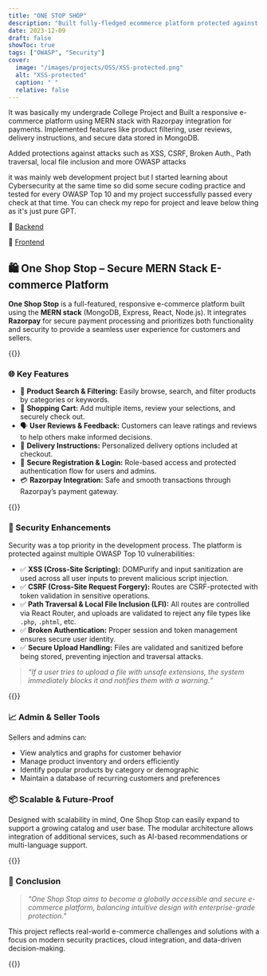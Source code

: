 ```yaml
---
title: "ONE STOP SHOP"
description: "Built fully-fledged ecommerce platform protected against OWASP Top 10"
date: 2023-12-09
draft: false
showToc: true
tags: ["OWASP", "Security"]
cover:
  image: "/images/projects/OSS/XSS-protected.png"
  alt: "XSS-protected"
  caption: " "
  relative: false
---
```


It was basically my undergrade College Project and Built a responsive e-commerce platform using MERN stack with Razorpay integration for payments. Implemented features like product filtering, user reviews, delivery instructions, and secure data stored in MongoDB.

Added protections against attacks such as XSS, CSRF, Broken Auth., Path traversal, local file inclusion and more OWASP attacks

it was mainly web development project but I started learning about Cybersecurity at the same time so did some secure coding practice and tested for every OWASP Top 10 and my project successfully passed every check at that time. You can check my repo for project and leave below thing as it's just pure GPT.

🔗 [Backend](https://github.com/spbavarva/one-shop-stop-backend?tab=readme-ov-file)

🔗 [Frontend](https://github.com/spbavarva/one-shop-stop-frontend)

## 🛍️ One Shop Stop – Secure MERN Stack E-commerce Platform

**One Shop Stop** is a full-featured, responsive e-commerce platform built using the **MERN stack** (MongoDB, Express, React, Node.js). It integrates **Razorpay** for secure payment processing and prioritizes both functionality and security to provide a seamless user experience for customers and sellers.

{{<seperator>}}

### 🌐 Key Features

- 🔎 **Product Search & Filtering:** Easily browse, search, and filter products by categories or keywords.
- 🛒 **Shopping Cart:** Add multiple items, review your selections, and securely check out.
- 🗣️ **User Reviews & Feedback:** Customers can leave ratings and reviews to help others make informed decisions.
- 💬 **Delivery Instructions:** Personalized delivery options included at checkout.
- 🔐 **Secure Registration & Login:** Role-based access and protected authentication flow for users and admins.
- 💳 **Razorpay Integration:** Safe and smooth transactions through Razorpay’s payment gateway.

{{<dots>}}

### 🔐 Security Enhancements

Security was a top priority in the development process. The platform is protected against multiple OWASP Top 10 vulnerabilities:

- ✅ **XSS (Cross-Site Scripting):** DOMPurify and input sanitization are used across all user inputs to prevent malicious script injection.
- ✅ **CSRF (Cross-Site Request Forgery):** Routes are CSRF-protected with token validation in sensitive operations.
- ✅ **Path Traversal & Local File Inclusion (LFI):** All routes are controlled via React Router, and uploads are validated to reject any file types like `.php`, `.phtml`, etc.
- ✅ **Broken Authentication:** Proper session and token management ensures secure user identity.
- ✅ **Secure Upload Handling:** Files are validated and sanitized before being stored, preventing injection and traversal attacks.

> _“If a user tries to upload a file with unsafe extensions, the system immediately blocks it and notifies them with a warning.”_

{{<dots>}}

### 📈 Admin & Seller Tools

Sellers and admins can:

- View analytics and graphs for customer behavior
- Manage product inventory and orders efficiently
- Identify popular products by category or demographic
- Maintain a database of recurring customers and preferences



### 📦 Scalable & Future-Proof

Designed with scalability in mind, One Shop Stop can easily expand to support a growing catalog and user base. The modular architecture allows integration of additional services, such as AI-based recommendations or multi-language support.

{{<dots>}}

### 🎯 Conclusion

> _"One Shop Stop aims to become a globally accessible and secure e-commerce platform, balancing intuitive design with enterprise-grade protection."_

This project reflects real-world e-commerce challenges and solutions with a focus on modern security practices, cloud integration, and data-driven decision-making.

{{<seperator>}}
